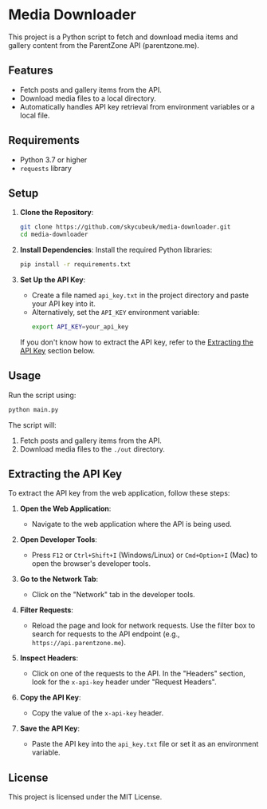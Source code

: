 # Media Downloader

This project is a Python script to fetch and download media items and gallery content from the ParentZone API (parentzone.me).

## Features
- Fetch posts and gallery items from the API.
- Download media files to a local directory.
- Automatically handles API key retrieval from environment variables or a local file.

## Requirements
- Python 3.7 or higher
- `requests` library

## Setup

1. **Clone the Repository**:
   ```bash
   git clone https://github.com/skycubeuk/media-downloader.git
   cd media-downloader
   ```

2. **Install Dependencies**:
   Install the required Python libraries:
   ```bash
   pip install -r requirements.txt
   ```

3. **Set Up the API Key**:
   - Create a file named `api_key.txt` in the project directory and paste your API key into it.
   - Alternatively, set the `API_KEY` environment variable:
     ```bash
     export API_KEY=your_api_key
     ```

   If you don't know how to extract the API key, refer to the [Extracting the API Key](#extracting-the-api-key) section below.

## Usage

Run the script using:
```bash
python main.py
```

The script will:
1. Fetch posts and gallery items from the API.
2. Download media files to the `./out` directory.

## Extracting the API Key

To extract the API key from the web application, follow these steps:

1. **Open the Web Application**:
   - Navigate to the web application where the API is being used.

2. **Open Developer Tools**:
   - Press `F12` or `Ctrl+Shift+I` (Windows/Linux) or `Cmd+Option+I` (Mac) to open the browser's developer tools.

3. **Go to the Network Tab**:
   - Click on the "Network" tab in the developer tools.

4. **Filter Requests**:
   - Reload the page and look for network requests. Use the filter box to search for requests to the API endpoint (e.g., `https://api.parentzone.me`).

5. **Inspect Headers**:
   - Click on one of the requests to the API. In the "Headers" section, look for the `x-api-key` header under "Request Headers".

6. **Copy the API Key**:
   - Copy the value of the `x-api-key` header.

7. **Save the API Key**:
   - Paste the API key into the `api_key.txt` file or set it as an environment variable.

## License

This project is licensed under the MIT License.
